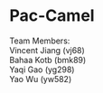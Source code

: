 # Pac-Camel

Team Members:\
Vincent Jiang (vj68)\
Bahaa Kotb (bmk89)\
Yaqi Gao (yg298)\
Yao Wu (yw582)
